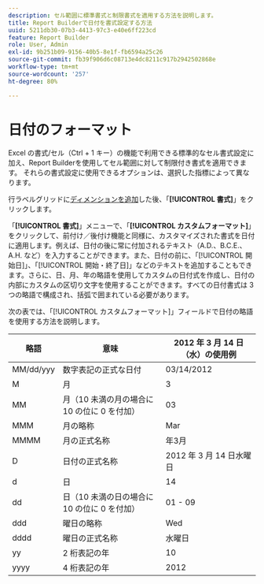 ```yaml
---
description: セル範囲に標準書式と制限書式を適用する方法を説明します。
title: Report Builderで日付を書式設定する方法
uuid: 5211db30-07b3-4413-97c3-e40e6ff223cd
feature: Report Builder
role: User, Admin
exl-id: 9b251b09-9156-40b5-8e1f-fb6594a25c26
source-git-commit: fb39f906d6c08713e4dc8211c917b2942502868e
workflow-type: tm+mt
source-wordcount: '257'
ht-degree: 80%

---
```


# 日付のフォーマット

Excel の書式/セル（Ctrl + 1 キー）の機能で利用できる標準的なセル書式設定に加え、Report Builderを使用してセル範囲に対して制限付き書式を適用できます。 それらの書式設定に使用できるオプションは、選択した指標によって異なります。

行ラベルグリッドに[ディメンションを追加](/help/analyze/report-builder/layout/c-metrics-dimensions/t-add-metrics-and-dimensions.md)した後、「**[!UICONTROL 書式]**」をクリックします。

「**[!UICONTROL 書式]**」メニューで、「**[!UICONTROL カスタムフォーマット]**」をクリックして、前付け／後付け機能と同様に、カスタマイズされた書式を日付に適用します。例えば、日付の後に常に付加されるテキスト（A.D.、B.C.E.、A.H. など）を入力することができます。また、日付の前に、「[!UICONTROL 開始日]」、「[!UICONTROL 開始・終了日]」などのテキストを追加することもできます。さらに、日、月、年の略語を使用してカスタムの日付式を作成し、日付の内部にカスタムの区切り文字を使用することができます。すべての日付書式は 3 つの略語で構成され、括弧で囲まれている必要があります。

次の表では、「[!UICONTROL カスタムフォーマット]」フィールドで日付の略語を使用する方法を説明します。

| 略語 | 意味 | 2012 年 3 月 14 日（水）の使用例 |
|--- |--- |--- |
| MM/dd/yyy | 数字表記の正式な日付 | 03/14/2012 |
| M | 月 | 3 |
| MM | 月（10 未満の月の場合に 10 の位に 0 を付加） | 03 |
| MMM | 月の略称 | Mar |
| MMMM | 月の正式名称 | 年3月 |
| D | 日付の正式名称 | 2012 年 3 月 14 日水曜日 |
| d | 日 | 14 |
| dd | 日（10 未満の日の場合に 10 の位に 0 を付加） | 01 - 09 |
| ddd | 曜日の略称 | Wed |
| dddd | 曜日の正式名称 | 水曜日 |
| yy | 2 桁表記の年 | 10 |
| yyyy | 4 桁表記の年 | 2012 |
